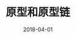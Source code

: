---
title: 原型和原型链
date: 2018-04-01
sidebarDepth: 0
tags:
- 原型
- 原型链
categories:
- 原型和原型链
isShowComments: true
---